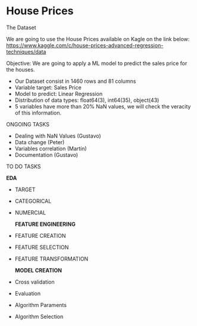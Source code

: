 # House Prices

The Dataset

We are going to use the House Prices available on Kagle on the link below:
https://www.kaggle.com/c/house-prices-advanced-regression-techniques/data

Objective:
We are going to apply a ML model to predict the sales price for the houses.

- Our Dataset consist in 1460 rows and 81 columns
- Variable target: Sales Price
- Model to predict: Linear Regression
- Distribution of data types: float64(3), int64(35), object(43)
- 5 variables have more than 20% NaN values, we will check the veracity of this information.


ONGOING TASKS
 - Dealing with NaN Values (Gustavo)
 - Data change (Peter)
 - Variables correlation (Martín)
 - Documentation (Gustavo)
 
TO DO TASKS

  **EDA**
- TARGET
- CATEGORICAL
- NUMERCIAL

  **FEATURE ENGINEERING**
- FEATURE CREATION
- FEATURE SELECTION
- FEATURE TRANSFORMATION

  **MODEL CREATION**
 - Cross validation
 - Evaluation
 - Algorithm Paraments
 - Algorithm Selection
 

 
 
 






